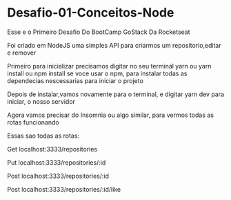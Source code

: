 # Desafio-01-Conceitos-Node
Esse e o Primeiro Desafio Do BootCamp GoStack Da Rocketseat

Foi criado em NodeJS uma simples API para criarmos um repositorio,editar e remover

Primeiro para inicializar precisamos digitar no seu terminal yarn ou yarn install ou npm install se voce usar o npm,
para instalar todas as dependecias nescessarias para iniciar o projeto

Depois de instalar,vamos novamente para o terminal,
e digitar yarn dev para iniciar, o nosso servidor

Agora vamos precisar do Insomnia ou algo similar,
para vermos todas as rotas funcionando

Essas sao todas as rotas:

Get localhost:3333/repositories

Put localhost:3333/repositories/:id

Post localhost:3333/repositories/:id

Post localhost:3333/repositories/:id/like
